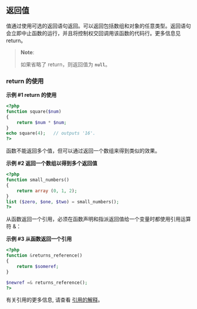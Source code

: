 返回值
------

值通过使用可选的返回语句返回。可以返回包括数组和对象的任意类型。返回语句会立即中止函数的运行，并且将控制权交回调用该函数的代码行。更多信息见
<span class="function">return</span>。

> **Note**:
>
> 如果省略了 <span class="function">return</span>，则返回值为
> **`null`**。

### return 的使用

**示例 \#1 <span class="function">return</span> 的使用**

``` php
<?php
function square($num)
{
    return $num * $num;
}
echo square(4);   // outputs '16'.
?>
```

函数不能返回多个值，但可以通过返回一个数组来得到类似的效果。

**示例 \#2 返回一个数组以得到多个返回值**

``` php
<?php
function small_numbers()
{
    return array (0, 1, 2);
}
list ($zero, $one, $two) = small_numbers();
?>
```

从函数返回一个引用，必须在函数声明和指派返回值给一个变量时都使用引用运算符
&：

**示例 \#3 从函数返回一个引用**

``` php
<?php
function &returns_reference()
{
    return $someref;
}

$newref =& returns_reference();
?>
```

有关引用的更多信息, 请查看
<a href="/language/references.html" class="link">引用的解释</a>。
